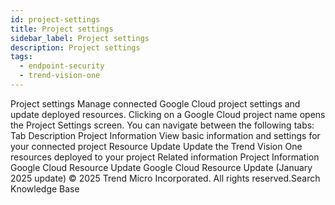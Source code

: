 ```yaml
---
id: project-settings
title: Project settings
sidebar_label: Project settings
description: Project settings
tags:
  - endpoint-security
  - trend-vision-one
---
```


 Project settings Manage connected Google Cloud project settings and update deployed resources. Clicking on a Google Cloud project name opens the Project Settings screen. You can navigate between the following tabs: Tab Description Project Information View basic information and settings for your connected project Resource Update Update the Trend Vision One resources deployed to your project Related information Project Information Google Cloud Resource Update Google Cloud Resource Update (January 2025 update) © 2025 Trend Micro Incorporated. All rights reserved.Search Knowledge Base